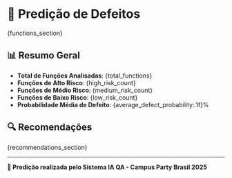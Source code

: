 # 🎯 Predição de Defeitos

{functions_section}

## 📊 Resumo Geral
- **Total de Funções Analisadas**: {total_functions}
- **Funções de Alto Risco**: {high_risk_count}
- **Funções de Médio Risco**: {medium_risk_count}
- **Funções de Baixo Risco**: {low_risk_count}
- **Probabilidade Média de Defeito**: {average_defect_probability:.1f}%

## 🔍 Recomendações
{recommendations_section}

---
**🤖 Predição realizada pelo Sistema IA QA - Campus Party Brasil 2025**